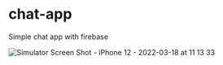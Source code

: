 # chat-app
Simple chat app with firebase

![Simulator Screen Shot - iPhone 12 - 2022-03-18 at 11 13 33](https://user-images.githubusercontent.com/20739118/158984379-73e39409-ebcf-400d-a39f-c79c30088b65.png)
